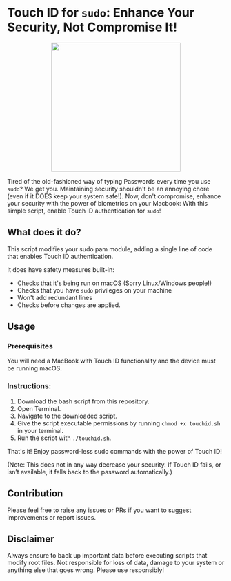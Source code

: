 # Touch ID for `sudo`: Enhance Your Security, Not Compromise It!

<p align="center">
  <img width="300" height="300" src="https://user-images.githubusercontent.com/725337/33797118-42a1b38e-dcc2-11e7-96ca-5a5e07e4a553.gif">
</p>

Tired of the old-fashioned way of typing Passwords every time you use `sudo`? We get you. Maintaining security shouldn't be an annoying chore (even if it DOES keep your system safe!). Now, don't compromise, enhance your security with the power of biometrics on your Macbook: With this simple script, enable Touch ID authentication for `sudo`!

## What does it do?
This script modifies your sudo pam module, adding a single line of code that enables Touch ID authentication. 

It does have safety measures built-in:
- Checks that it's being run on macOS (Sorry Linux/Windows people!)
- Checks that you have `sudo` privileges on your machine
- Won't add redundant lines
- Checks before changes are applied.


## Usage

### Prerequisites 
You will need a MacBook with Touch ID functionality and the device must be running macOS.

### Instructions:

1. Download the bash script from this repository.
2. Open Terminal.
3. Navigate to the downloaded script.
4. Give the script executable permissions by running `chmod +x touchid.sh` in your terminal.
5. Run the script with `./touchid.sh`.

That's it! Enjoy password-less sudo commands with the power of Touch ID!

(Note: This does not in any way decrease your security. If Touch ID fails, or isn’t available, it falls back to the password automatically.)

## Contribution
Please feel free to raise any issues or PRs if you want to suggest improvements or report issues.

## Disclaimer
Always ensure to back up important data before executing scripts that modify root files. Not responsible for loss of data, damage to your system or anything else that goes wrong. Please use responsibly!
